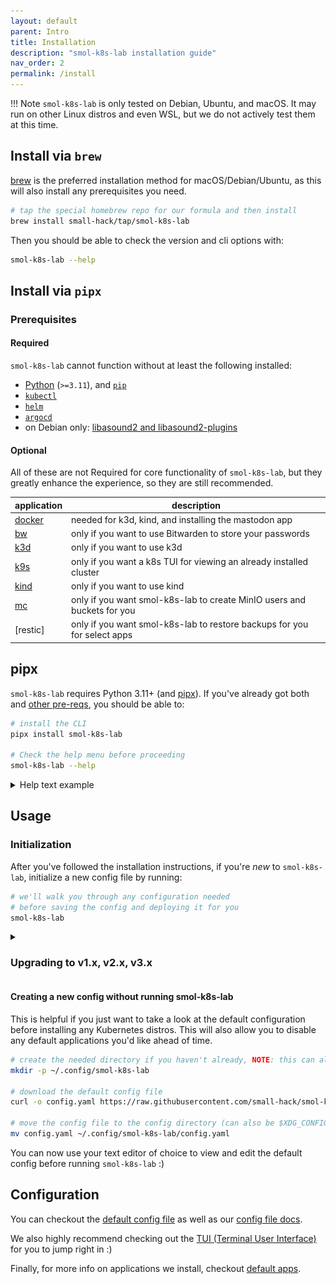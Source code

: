 ```yaml
---
layout: default
parent: Intro
title: Installation
description: "smol-k8s-lab installation guide"
nav_order: 2
permalink: /install
---
```


!!! Note
    `smol-k8s-lab` is only tested on Debian, Ubuntu, and macOS. It may run on other Linux distros and even WSL, but we do not actively test them at this time.

## Install via `brew`

[brew] is the preferred installation method for macOS/Debian/Ubuntu, as this will also install any prerequisites you need.

```bash
# tap the special homebrew repo for our formula and then install
brew install small-hack/tap/smol-k8s-lab
```

Then you should be able to check the version and cli options with:

```bash
smol-k8s-lab --help
```

## Install via `pipx`

### Prerequisites

#### Required

`smol-k8s-lab` cannot function without at least the following installed:

- [Python](https://www.python.org/downloads/) (`>=3.11`), and [`pip`](https://pip.pypa.io/en/stable/installation/)
- [`kubectl`](https://kubernetes.io/docs/tasks/tools/)
- [`helm`](https://helm.sh/docs/intro/install/)
- [`argocd`](https://argo-cd.readthedocs.io/en/stable/cli_installation/)
- on Debian only: [libasound2 and libasound2-plugins](https://wiki.debian.org/ALSA#Packages)

#### Optional

All of these are not Required for core functionality of `smol-k8s-lab`, but they greatly enhance the experience, so they are still recommended.

| application | description                                                               |
|-------------|---------------------------------------------------------------------------|
| [docker]    | needed for k3d, kind, and installing the mastodon app                     |
| [bw]        | only if you want to use Bitwarden to store your passwords                 |
| [k3d]       | only if you want to use k3d                                               |
| [k9s]       | only if you want a k8s TUI for viewing an already installed cluster       |
| [kind]      | only if you want to use kind                                              |
| [mc]        | only if you want smol-k8s-lab to create MinIO users and buckets for you   |
| [restic]    | only if you want smol-k8s-lab to  restore backups for you for select apps |


## pipx
`smol-k8s-lab` requires Python 3.11+ (and [pipx](https://github.com/pypa/pipx)). If you've already got both and [other pre-reqs](https://small-hack.github.io/smol-k8s-lab/installation/#prerequisites), you should be able to:

```bash
# install the CLI
pipx install smol-k8s-lab

# Check the help menu before proceeding
smol-k8s-lab --help
```

<details>
  <summary>Help text example</summary>

  <a href="../assets/images/screenshots/help_text.svg">
    <img src="../assets/images/screenshots/help_text.svg" alt="Output of smol-k8s-lab --help after cloning the directory and installing the prerequisites.">
  </a>

</details>

## Usage

### Initialization
After you've followed the installation instructions, if you're *new* to `smol-k8s-lab`,  initialize a new config file by running:

```bash
# we'll walk you through any configuration needed
# before saving the config and deploying it for you
smol-k8s-lab
```

<details>
  <summary><h3>Upgrading to v1.x, v2.x, v3.x</h3></summary>

If you've installed smol-k8s-lab prior to <code>v3.0.0</code>, please backup your old configuration, <code>~/.config/smol-k8s-lab/config.yaml</code> (or <code>$XDG_CONFIG_HOME/smol-k8s-lab/config.yaml</code>), and then remove the file entirely. Then, run the following if you're using pip:

```bash
# this upgrades smol-k8s-lab
pip install --upgrade smol-k8s-lab

# this initializes a new configuration
smol-k8s-lab
```

if you're using pipx:
```bash
# this upgrades smol-k8s-lab
pipx upgrade smol-k8s-lab

# this initializes a new configuration
smol-k8s-lab
```

For details on exactly what's changed, please check out the release notes in the <a href="https://github.com/small-hack/smol-k8s-lab/releases">GitHub Releases</a>.

</details>

#### Creating a new config without running smol-k8s-lab
This is helpful if you just want to take a look at the default configuration before installing any Kubernetes distros. This will also allow you to disable any default applications you'd like ahead of time.

```bash
# create the needed directory if you haven't already, NOTE: this can also be in $XDG_CONFIG_HOME/smol-k8s-lab/config.yaml
mkdir -p ~/.config/smol-k8s-lab

# download the default config file
curl -o config.yaml https://raw.githubusercontent.com/small-hack/smol-k8s-lab/main/smol_k8s_lab/config/default_config.yaml

# move the config file to the config directory (can also be $XDG_CONFIG_HOME/smol-k8s-lab/config.yaml)
mv config.yaml ~/.config/smol-k8s-lab/config.yaml
```

You can now use your text editor of choice to view and edit the default config before running `smol-k8s-lab` :)

## Configuration
You can checkout the [default config file](./smol_k8s_lab/config/default_config.yaml) as well as our [config file docs](/config_file).

We also highly recommend checking out the [TUI (Terminal User Interface)](/tui/create_modify_screens) for you to jump right in :)

Finally, for more info on applications we install, checkout [default apps](k8s_apps/argocd).


[brew]: https://brew.sh/
[docker]: https://docs.docker.com/engine/install/
[bw]: https://bitwarden.com/help/cli/#download-and-install
[k3d]: https://k3d.io/v5.6.0/#installation
[k9s]: https://k9s.io
[kind]: https://kind.sigs.k8s.io/docs/user/quick-start/#installation
[mc]: https://min.io/docs/minio/linux/reference/minio-mc.html#install-mc
